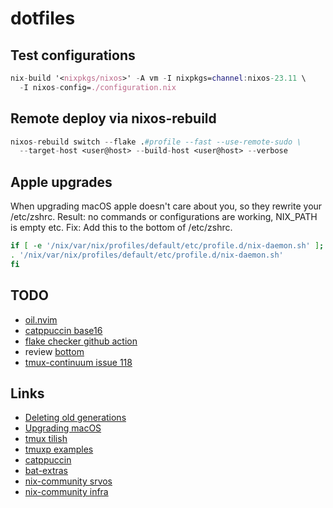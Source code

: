 # dotfiles

## Test configurations

```nix
nix-build '<nixpkgs/nixos>' -A vm -I nixpkgs=channel:nixos-23.11 \
  -I nixos-config=./configuration.nix
```

## Remote deploy via nixos-rebuild

```nix
nixos-rebuild switch --flake .#profile --fast --use-remote-sudo \
  --target-host <user@host> --build-host <user@host> --verbose
```

## Apple upgrades

When upgrading macOS apple doesn't care about you, so they rewrite your /etc/zshrc.
Result: no commands or configurations are working, NIX_PATH is empty etc.
Fix: Add this to the bottom of /etc/zshrc.

```zsh
if [ -e '/nix/var/nix/profiles/default/etc/profile.d/nix-daemon.sh' ]; then
. '/nix/var/nix/profiles/default/etc/profile.d/nix-daemon.sh'
fi

```

## TODO

- [oil.nvim](https://github.com/stevearc/oil.nvim)
- [catppuccin base16](https://github.com/catppuccin/base16)
- [flake checker github action](https://determinate.systems/posts/flake-checker)
- review [bottom](https://github.com/ClementTsang/bottom)
- [tmux-continuum issue 118](https://github.com/tmux-plugins/tmux-continuum/issues/118)

## Links

- [Deleting old generations](https://github.com/LnL7/nix-darwin/wiki/Deleting-old-generations)
- [Upgrading macOS](https://github.com/LnL7/nix-darwin/wiki/Upgrading-macOS)
- [tmux tilish](https://github.com/jabirali/tmux-tilish)
- [tmuxp examples](https://tmuxp.git-pull.com/configuration/examples.html)
- [catppuccin](https://github.com/catppuccin/catppuccin)
- [bat-extras](https://github.com/eth-p/bat-extras/tree/master)
- [nix-community srvos](https://github.com/nix-community/srvos)
- [nix-community infra](https://github.com/nix-community/infra)
